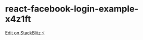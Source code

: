 # react-facebook-login-example-x4z1ft

[Edit on StackBlitz ⚡️](https://stackblitz.com/edit/react-facebook-login-example-x4z1ft)